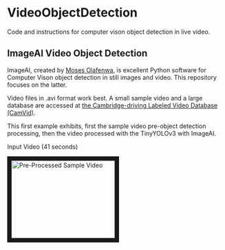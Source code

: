 # VideoObjectDetection
Code and instructions for computer vison object detection in live video.

## **ImageAI Video Object Detection**
ImageAI, created by [Moses Olafenwa](https://github.com/OlafenwaMoses), 
is excellent Python software for Computer Vison object detection in still images and video.
This repository focuses on the latter.

Video files in .avi format work best. A small sample video and a large database are accessed 
at [the Cambridge-driving Labeled Video Database (CamVid)](http://mi.eng.cam.ac.uk/research/projects/VideoRec/CamVid/).

This first example exhibits, first the sample video pre-object detection processing, then the video processed with the TinyYOLOv3 with ImageAI.


Input Video (41 seconds)

<a href="https://github.com/MattLondon101/VideoObjectDetection/blob/vids/PreProcessSampleVideo1.avi" target="_blank"><img src="https://github.com/MattLondon101/VideoObjectDetection/blob/master/ImageAI-master/data-images/PreProcessSampleVid1.jpg" alt="Pre-Processed Sample Video" width="240" height="180" border="10" /></a>

